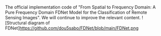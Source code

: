 The official implementation code of "From Spatial to Frequency Domain: A Pure Frequency Domain FDNet Model for the Classification of Remote Sensing Images". We will continue to improve the relevant content.
![Structural diagram of FDNet]https://github.com/dou5sabo/FDNet/blob/main/FDNet.png
